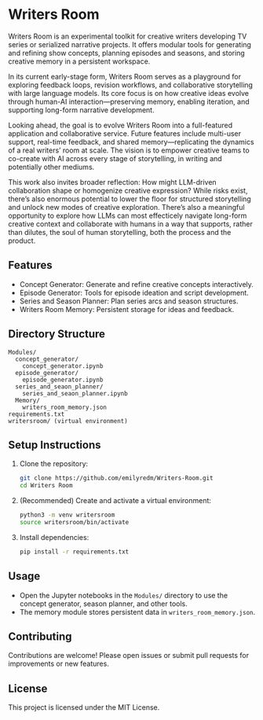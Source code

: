 # Writers Room
Writers Room is an experimental toolkit for creative writers developing TV series or serialized narrative projects. It offers modular tools for generating and refining show concepts, planning episodes and seasons, and storing creative memory in a persistent workspace.

In its current early-stage form, Writers Room serves as a playground for exploring feedback loops, revision workflows, and collaborative storytelling with large language models. Its core focus is on how creative ideas evolve through human-AI interaction—preserving memory, enabling iteration, and supporting long-form narrative development.

Looking ahead, the goal is to evolve Writers Room into a full-featured application and collaborative service. Future features include multi-user support, real-time feedback, and shared memory—replicating the dynamics of a real writers’ room at scale. The vision is to empower creative teams to co-create with AI across every stage of storytelling, in writing and potentially other mediums.

This work also invites broader reflection: How might LLM-driven collaboration shape or homogenize creative expression? While risks exist, there’s also enormous potential to lower the floor for structured storytelling and unlock new modes of creative exploration. There’s also a meaningful opportunity to explore how LLMs can most effecticely navigate long-form creative context and collaborate with humans in a way that supports, rather than dilutes, the soul of human storytelling, both the process and the product.


## Features
- Concept Generator: Generate and refine creative concepts interactively.
- Episode Generator: Tools for episode ideation and script development.
- Series and Season Planner: Plan series arcs and season structures.
- Writers Room Memory: Persistent storage for ideas and feedback.

## Directory Structure
```text
Modules/
  concept_generator/
    concept_generator.ipynb
  episode_generator/
    episode_generator.ipynb
  series_and_seaon_planner/
    series_and_seaon_planner.ipynb
  Memory/
    writers_room_memory.json
requirements.txt
writersroom/ (virtual environment)
```


## Setup Instructions
1. Clone the repository:
   ```bash
   git clone https://github.com/emilyredm/Writers-Room.git
   cd Writers Room
   ```
2. (Recommended) Create and activate a virtual environment:
   ```bash
   python3 -m venv writersroom
   source writersroom/bin/activate
   ```
3. Install dependencies:
   ```bash
   pip install -r requirements.txt
   ```

## Usage
- Open the Jupyter notebooks in the `Modules/` directory to use the concept generator, season planner, and other tools.
- The memory module stores persistent data in `writers_room_memory.json`.

## Contributing
Contributions are welcome! Please open issues or submit pull requests for improvements or new features.

## License
This project is licensed under the MIT License.
